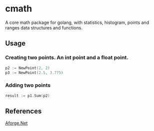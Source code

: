 # cmath

A core math package for golang, with statistics, histogram, points and ranges data structures and functions.
## Usage

### Creating two points. An int point and a float point.

```go
p2 := NewPoint(2, 2)
p3 := NewPoint(2.5, 3.775)
```

### Adding two points

```go
result := p1.Sum(p2)
```

## References
[Aforge.Net](https://github.com/andrewkirillov/AForge.NET)